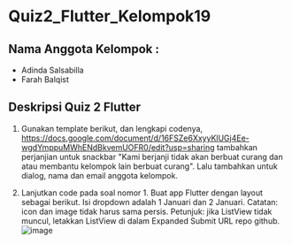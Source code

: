 # Quiz2_Flutter_Kelompok19

## Nama Anggota Kelompok :
- Adinda Salsabilla
- Farah Balqist

## Deskripsi Quiz 2 Flutter
1. Gunakan template berikut, dan lengkapi codenya, https://docs.google.com/document/d/16FSZe6XxyyKlUGj4Ee-wgdYmppuMWhENdBkvemUOFR0/edit?usp=sharing 
tambahkan perjanjian untuk snackbar "Kami berjanji tidak akan berbuat curang dan atau membantu kelompok lain berbuat curang". Lalu tambahkan untuk dialog, nama dan email anggota kelompok.

2. Lanjutkan code pada soal nomor 1. Buat app Flutter dengan layout sebagai berikut. Isi dropdown adalah 1 Januari dan 2 Januari.
Catatan: icon dan image tidak harus sama persis. 
Petunjuk: jika ListView tidak muncul,  letakkan ListView di dalam Expanded
Submit URL repo github.
![image](https://lh5.googleusercontent.com/2IO--i279PA9VDS82s_hBMh7goJwREJWBKGRJF97GNU2JJhkgnFePsqkgrFtJfAKMr0pvbyuvHhvdHLn8myXctw5JGdIfePfC5JelbWQ6cgYAuNWgPJODmZyUm0Me0Qsuw=w411)
